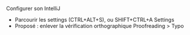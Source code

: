 
Configurer son IntelliJ

- Parcourir les settings (CTRL+ALT+S), ou SHIFT+CTRL+A Settings
- Proposé : enlever la vérification orthographique
  Proofreading > Typo

